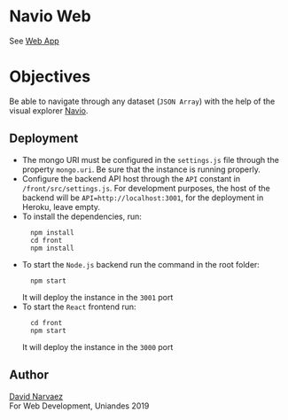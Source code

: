 # Navio Web
See [Web App](https://navio-web.herokuapp.com)

# Objectives
Be able to navigate through any dataset (`JSON Array`) with the help of the visual explorer [Navio](https://navio.dev).

## Deployment
* The mongo URI must be configured in the `settings.js` file through the property `mongo.uri`. Be sure that the instance is running properly.
* Configure the backend API host through the `API` constant in `/front/src/settings.js`. For development purposes, the host of the backend will be `API=http://localhost:3001`, for the deployment in Heroku, leave empty.
* To install the dependencies, run:
  ```
    npm install
    cd front
    npm install
  ```
* To start the `Node.js` backend run the command in the root folder:
  ```
    npm start
  ```
  It will deploy the instance in the `3001` port
* To start the `React` frontend run:
  ```
    cd front
    npm start
  ```
  It will deploy the instance in the `3000` port

## Author
[David Narvaez](http://dnarvaez27.github.io)  
For Web Development, Uniandes 2019
